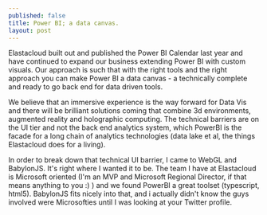 ```yaml
---
published: false
title: Power BI; a data canvas.
layout: post
---
```

Elastacloud built out and published the Power BI Calendar last year and have continued to expand our business extending Power BI with custom visuals. Our approach is such that with the right tools and the right approach you can make Power BI a data canvas - a technically complete and ready to go back end for data driven tools. 

We believe that an immersive experience is the way forward for Data Vis and there will be brilliant solutions coming that combine 3d environments, augmented reality and holographic computing. The technical barriers are on the UI tier and not the back end analytics system, which PowerBI is the facade for a long chain of analytics technologies (data lake et al, the things Elastacloud does for a living). 

In order to break down that technical UI barrier, I came to WebGL and BabylonJS. It's right where I wanted it to be. The team I have at Elastacloud is Microsoft oriented (I'm an MVP and Microsoft Regional Director, if that means anything to you :) ) and we found PowerBI a great toolset (typescript, html5). BabylonJS fits nicely into that, and i actually didn't know the guys involved were Microsofties until I was looking at your Twitter profile. 
